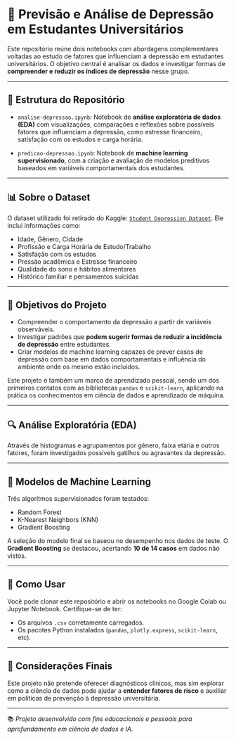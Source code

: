 # 📘 Previsão e Análise de Depressão em Estudantes Universitários

Este repositório reúne dois notebooks com abordagens complementares voltadas ao estudo de fatores que influenciam a depressão em estudantes universitários. O objetivo central é analisar os dados e investigar formas de **compreender e reduzir os índices de depressão** nesse grupo.

---

## 📁 Estrutura do Repositório

- `analise-depressao.ipynb`: Notebook de **análise exploratória de dados (EDA)** com visualizações, comparações e reflexões sobre possíveis fatores que influenciam a depressão, como estresse financeiro, satisfação com os estudos e carga horária.
  
- `predicao-depressao.ipynb`: Notebook de **machine learning supervisionado**, com a criação e avaliação de modelos preditivos baseados em variáveis comportamentais dos estudantes.

---

## 📊 Sobre o Dataset

O dataset utilizado foi retirado do Kaggle: [`Student Depression Dataset`](https://www.kaggle.com/datasets/adilshamim8/student-depression-dataset). Ele inclui informações como:

- Idade, Gênero, Cidade
- Profissão e Carga Horária de Estudo/Trabalho
- Satisfação com os estudos
- Pressão acadêmica e Estresse financeiro
- Qualidade do sono e hábitos alimentares
- Histórico familiar e pensamentos suicidas

---

## 🧪 Objetivos do Projeto

- Compreender o comportamento da depressão a partir de variáveis observáveis.
- Investigar padrões que **podem sugerir formas de reduzir a incidência de depressão** entre estudantes.
- Criar modelos de machine learning capazes de prever casos de depressão com base em dados comportamentais e influência do ambiente onde os mesmo estão incluidos.

Este projeto é também um marco de aprendizado pessoal, sendo um dos primeiros contatos com as bibliotecas `pandas` e `scikit-learn`, aplicando na prática os conhecimentos em ciência de dados e aprendizado de máquina.

---

## 🔍 Análise Exploratória (EDA)

Através de histogramas e agrupamentos por gênero, faixa etária e outros fatores, foram investigados possíveis gatilhos ou agravantes da depressão. 

---

## 🤖 Modelos de Machine Learning

Três algoritmos supervisionados foram testados:

- Random Forest
- K-Nearest Neighbors (KNN)
- Gradient Boosting

A seleção do modelo final se baseou no desempenho nos dados de teste. O **Gradient Boosting** se destacou, acertando **10 de 14 casos** em dados não vistos.

---

## 🚀 Como Usar

Você pode clonar este repositório e abrir os notebooks no Google Colab ou Jupyter Notebook. Certifique-se de ter:

- Os arquivos `.csv` corretamente carregados.
- Os pacotes Python instalados (`pandas`, `plotly.express`, `scikit-learn`, etc).

---

## 📌 Considerações Finais

Este projeto não pretende oferecer diagnósticos clínicos, mas sim explorar como a ciência de dados pode ajudar a **entender fatores de risco** e auxiliar em políticas de prevenção à depressão universitária.

---

📚 *Projeto desenvolvido com fins educacionais e pessoais para aprofundamento em ciência de dados e IA.*
